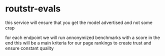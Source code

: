 # routstr-evals

this service will ensure that you get the model advertised and not some crap

for each endpoint we will run annonymized benchmarks with a score in the end
this will be a main kriteria for our page rankings to create trust and ensure constant quality
